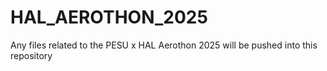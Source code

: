 # HAL_AEROTHON_2025
Any files related to the PESU x HAL Aerothon 2025 will be pushed into this repository 
